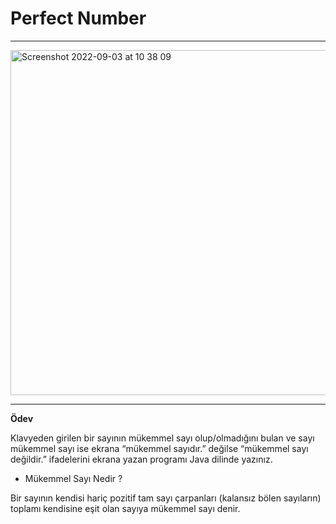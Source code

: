 # Perfect Number

---

<img width="552" alt="Screenshot 2022-09-03 at 10 38 09" src="https://user-images.githubusercontent.com/72032853/188261081-337c0536-0dd5-4f08-a09a-747e52c247ff.png">

---

**Ödev**

Klavyeden girilen bir sayının mükemmel sayı olup/olmadığını bulan ve sayı mükemmel sayı ise ekrana “mükemmel sayıdır.” değilse “mükemmel sayı değildir.” ifadelerini ekrana yazan programı Java dilinde yazınız.

- Mükemmel Sayı Nedir ?

Bir sayının kendisi hariç pozitif tam sayı çarpanları (kalansız bölen sayıların) toplamı kendisine eşit olan sayıya mükemmel sayı denir.

